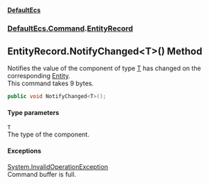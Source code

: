#### [DefaultEcs](./index.md 'index')
### [DefaultEcs.Command](./DefaultEcs-Command.md 'DefaultEcs.Command').[EntityRecord](./DefaultEcs-Command-EntityRecord.md 'DefaultEcs.Command.EntityRecord')
## EntityRecord.NotifyChanged&lt;T&gt;() Method
Notifies the value of the component of type [T](#DefaultEcs-Command-EntityRecord-NotifyChanged-T-()-T 'DefaultEcs.Command.EntityRecord.NotifyChanged&lt;T&gt;().T') has changed on the corresponding [Entity](./DefaultEcs-Entity.md 'DefaultEcs.Entity').  
This command takes 9 bytes.  
```csharp
public void NotifyChanged<T>();
```
#### Type parameters
<a name='DefaultEcs-Command-EntityRecord-NotifyChanged-T-()-T'></a>
`T`  
The type of the component.  
  
#### Exceptions
[System.InvalidOperationException](https://docs.microsoft.com/en-us/dotnet/api/System.InvalidOperationException 'System.InvalidOperationException')  
Command buffer is full.  

